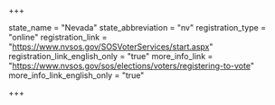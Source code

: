 +++

state_name = "Nevada"
state_abbreviation = "nv"
registration_type = "online"
registration_link = "https://www.nvsos.gov/SOSVoterServices/start.aspx"
registration_link_english_only = "true"
more_info_link = "https://www.nvsos.gov/sos/elections/voters/registering-to-vote"
more_info_link_english_only = "true"

+++